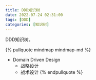 ```yaml
---
title: DDD知识树   
date: 2022-07-24 02:31:00  
tags: [DDD]   
categories: [知识树]  
---
```


DDD知识树。
<!-- more -->

{% pullquote mindmap mindmap-md %}
- Domain Driven Design
    - 战略设计
    - 战术设计
{% endpullquote %}